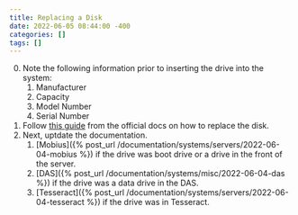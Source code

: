 ```yaml
---
title: Replacing a Disk
date: 2022-06-05 08:44:00 -400
categories: []
tags: []
---
```


0.  Note the following information prior to inserting the drive into the system:
    1.  Manufacturer
    2.  Capacity
    3.  Model Number
    4.  Serial Number
1.  Follow [this guide](https://www.truenas.com/docs/hub/tasks/advanced/disk-replace/) from the official docs on how to replace the disk.
2.  Next, uptdate the documentation.
    1.  [Mobius]({% post_url /documentation/systems/servers/2022-06-04-mobius %}) if the drive was boot drive or a drive in the front of the server.
    2.  [DAS]({% post_url /documentation/systems/misc/2022-06-04-das %}) if the drive was a data drive in the DAS.
    3.  [Tesseract]({% post_url /documentation/systems/servers/2022-06-04-tesseract %}) if the drive was in Tesseract.
